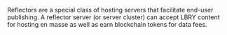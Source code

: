Reflectors are a special class of hosting servers that facilitate end-user publishing. A reflector server (or server cluster) can accept LBRY content for hosting en masse as well as earn blockchain tokens for data fees.
